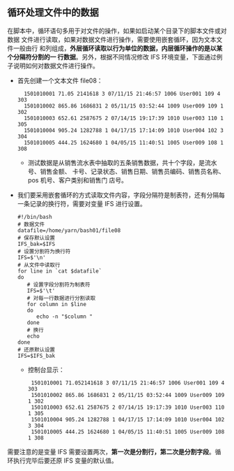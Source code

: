 ## 循环处理文件中的数据

在脚本中，循环语句多用于对文件的操作，如果如启动某个目录下的脚本文件或对数据
文件进行读取，如果对数据文件进行操作，需要使用嵌套循环，因为文本文件一般由行
和列组成，**外层循环读取以行为单位的数据，内层循环操作的是以某个分隔符分割的一
行数据**。另外，根据不同情况修改 IFS 环境变量，下面通过例子说明如何对数据文件进行操作。

* 首先创建一个文本文件 file08：

        1501010001 71.05 2141618 3 07/11/15 21:46:57 1006 User001 109 4 303
        1501010002 865.86 1686831 2 05/11/15 03:52:44 1009 User009 109 1 302
        1501010003 652.61 2587675 2 07/14/15 19:17:39 1010 User003 110 1 305
        1501010004 905.24 1282788 1 04/17/15 17:14:09 1010 User004 102 3 304
        1501010005 444.25 1624680 1 04/05/15 11:40:51 1005 User009 108 1 308
        
    * 测试数据是从销售流水表中抽取的五条销售数据，共十个字段，是流水号、销售金额、
    卡号、记录状态、销售日期、销售员编码、销售员名称、pos 机号、客户类别和销售门
    店号。

* 我们要采用嵌套循环的方式读取文件内容，字段分隔符是制表符，还有分隔每一条记录的换行符，需要对变量 IFS 进行设置。

      #!/bin/bash
      # 数据文件
      datafile=/home/yarn/bash01/file08
      # 保存默认设置
      IFS_bak=$IFS
      # 设置分割符为换行符
      IFS=$'\n'
      # 从文件中读取行
      for line in `cat $datafile`
      do
         # 设置字段分割符为制表符
         IFS=$'\t'
         # 对每一行数据进行分割读取
         for column in $line
         do
            echo -n "$column "
         done
         # 换行
         echo
      done
      # 还原默认设置
      IFS=$IFS_bak
      
   * 控制台显示：
   
          1501010001 71.052141618 3 07/11/15 21:46:57 1006 User001 109 4 303
          1501010002 865.86 1686831 2 05/11/15 03:52:44 1009 User009 109 1 302
          1501010003 652.61 2587675 2 07/14/15 19:17:39 1010 User003 110 1 305
          1501010004 905.24 1282788 1 04/17/15 17:14:09 1010 User004 102 3 304
          1501010005 444.25 1624680 1 04/05/15 11:40:51 1005 User009 108 1 308
          
 需要注意的是变量 IFS 需要设置两次，**第一次是分割行，第二次是分割字段**。循环执行完毕后要还原 IFS 变量的默认值。
